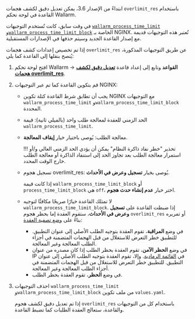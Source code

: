 ابتداءً من الإصدار 3.6، يمكن تعديل دقيق لكشف هجمات `overlimit_res` باستخدام القاعدة في لوحة تحكم Wallarm.

في وقت سابق، كانت تُستخدم التوجيهات [`wallarm_process_time_limit`][nginx-process-time-limit-docs] و[`wallarm_process_time_limit_block`][nginx-process-time-limit-block-docs] الخاصة بـ NGINX. تُعتبر هذه التوجيهات قديمة مع إصدار القاعدة الجديد وسيتم حذفها في الإصدارات المستقبلية.

إذا تم تخصيص إعدادات كشف هجمات `overlimit_res` عن طريق التوجيهات المذكورة، يُنصح بنقلها إلى القاعدة كما يلي:

1. افتح لوحة تحكم Wallarm → **القواعد** وتابع إلى إعداد قاعدة [**تعديل دقيق لكشف هجمات overlimit_res**][overlimit-res-rule-docs].
1. قم بتكوين القاعدة كما تم عبر التوجيهات NGINX:

    * يجب أن تطابق شرط القاعدة كتلة تكوين NGINX مع التوجيهات `wallarm_process_time_limit` و`wallarm_process_time_limit_block` المحددة.
    * الحد الزمني للعقدة لمعالجة طلب واحد (بالميلي ثانية): قيمة `wallarm_process_time_limit`.
    * معالجة الطلب: يُوصى باختيار خيار **إيقاف المعالجة**.
    
        !!! تحذير "خطر نفاد ذاكرة النظام"
            يمكن أن يؤدي الحد الزمني العالي و/أو استمرار معالجة الطلب بعد تجاوز الحد إلى استنفاد الذاكرة أو معالجة الطلب خارج الوقت المحدد.
    
    * تسجيل هجوم overlimit_res: يُوصى بخيار **تسجيل وعرض في الأحداث**.

        إذا كانت قيمة `wallarm_process_time_limit_block` أو `process_time_limit_block` هي `off`، اختر خيار **عدم إنشاء حدث هجوم**.
    
    * لا تمتلك القاعدة خيارًا صريحًا مكافئًا لتوجيه `wallarm_process_time_limit_block`. إذا ضبطت القاعدة على **تسجيل وعرض في الأحداث**، ستقوم العقدة إما بحظر هجوم `overlimit_res` أو تمريره بناءً على [وضع تصفية العقدة][waf-mode-instr]:

        * في وضع **المراقبة**، تقوم العقدة بتوجيه الطلب الأصلي إلى عنوان التطبيق. للتطبيق خطر التعرض للاستغلال من قبل الهجمات المتضمنة في أجزاء الطلب المعالجة وغير المعالجة.
        * في وضع **الحظر الآمن**، تقوم العقدة بحظر الطلب إذا كان مصدره من عنوان IP في [القائمة الرمادية][graylist-docs]. وإلا، تقوم العقدة بتوجيه الطلب الأصلي إلى عنوان التطبيق. للتطبيق خطر التعرض للاستغلال من قبل الهجمات المتضمنة في أجزاء الطلب المعالجة وغير المعالجة.
        * في وضع **الحظر**، تقوم العقدة بحظر الطلب.
1. احذف التوجيهات `wallarm_process_time_limit` و`wallarm_process_time_limit_block` من ملف تكوين `values.yaml`.

    إذا تم تعديل دقيق لكشف هجوم `overlimit_res` باستخدام كل من التوجيهات والقاعدة، ستعالج العقدة الطلبات كما تضبط القاعدة.

[nginx-process-time-limit-docs]: https://docs.wallarm.com/admin-en/configuration-guides/nginx/directives/wallarm_process_time_limit/
[nginx-process-time-limit-block-docs]: https://docs.wallarm.com/admin-en/configuration-guides/nginx/directives/wallarm_process_time_limit_block/
[overlimit-res-rule-docs]: https://docs.wallarm.com/user-guides/rules/overlimit-res-rule-setup/
[waf-mode-instr]: https://docs.wallarm.com/admin-en/configuration-guides/configure-block-page/
[graylist-docs]: https://docs.wallarm.com/user-guides/ip-lists/graylist/